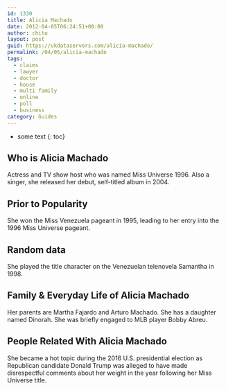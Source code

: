 ```yaml
---
id: 1330
title: Alicia Machado
date: 2012-04-05T06:24:51+00:00
author: chito
layout: post
guid: https://ukdataservers.com/alicia-machado/
permalink: /04/05/alicia-machado
tags:
  - claims
  - lawyer
  - doctor
  - house
  - multi family
  - online
  - poll
  - business
category: Guides
---
```


* some text
{: toc}


## Who is  Alicia Machado
                  
                  
                  
Actress and TV show host who was named Miss Universe 1996. Also a singer, she released her debut, self-titled album in 2004.
                  
                
                
                
## Prior to Popularity 
                  
                  
                  
She won the Miss Venezuela pageant in 1995, leading to her entry into the 1996 Miss Universe pageant.
                  
                
                
                
## Random data 
                  
                  
                  
She played the title character on the Venezuelan telenovela Samantha in 1998.
                  
                
                
                
## Family & Everyday Life of Alicia Machado
                  
                  
                  
Her parents are Martha Fajardo and Arturo Machado. She has a daughter named Dinorah. She was briefly engaged to MLB player Bobby Abreu.
                  
                
                
                
## People Related With  Alicia Machado
                  
                  
                  
She became a hot topic during the 2016 U.S. presidential election as Republican candidate Donald Trump was alleged to have made disrespectful comments about her weight in the year following her Miss Universe title.
                  
                
              
            
          
          
          
    
    
  
